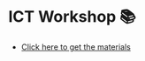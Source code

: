 # ICT Workshop 📚
- [Click here to get the materials](https://drive.google.com/drive/folders/1SAQPRb6XMUeLBBT-JoDQ1Djk82nW9Dyt?usp=sharing)